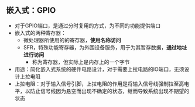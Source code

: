 ## 嵌入式：GPIO
- 对于GPIO端口，是通过分时复用的方式，为不同的功能提供端口
- 嵌入式的两种寄存器：
	- 微处理器所使用的的寄存器，**使用名称访问**
	- SFR，特殊功能寄存器，为外围设备服务，用于为其暂存数据，**通过地址进行访问**
		- 称为寄存器，但实际上是内存上的一个字节
- 用途：简化嵌入式系统的硬件电路设计，对于需要上拉电路的IO端口，无须设计上拉电阻
- 上拉电阻：对于输入信号引脚，上拉电阻的作用是将输入信号线强制拉至高电平，以防止信号线因为悬空而出现不确定的状态，继而导致系统出现不期望的状态